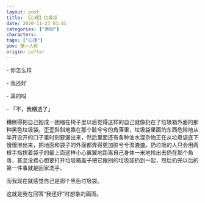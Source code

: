 ```yaml
---
layout: post
title: 【心理】垃圾袋
date: 2020-11-23 01:41
categories: ["原创"]
characters: 
tags: ["心理"]
pov: 第一人称
origin: Lofter
---
```


\- 你怎么样

\- 我还好

\- 真的吗

\- 「不，我糟透了」

糟糕得把自己抱成一团缩在椅子里以后觉得这样的自己就像扔在了垃圾箱外面的那种黑色垃圾袋。歪歪斜斜地靠在那个脏兮兮的角落里，垃圾袋里面的东西危险地从半开没开的口子里时刻要漏出来，然后里面还有各种油水混杂物正在从垃圾袋底下慢慢渗出来，把地面和袋子的外面都弄得更加脏兮兮湿漉漉。扔垃圾的人只会用两根手指捏着袋子的最上面这样小心翼翼地距离自己身体一米地拎出去扔在那个角落，甚至没费心想要打开垃圾箱盖子把它跟别的垃圾袋扔到一起，然后扔完以后的第一件事就是回家洗手。

而我现在就感觉自己是那个黑色垃圾袋。

这就是我在回答“我还好”时想象的画面。